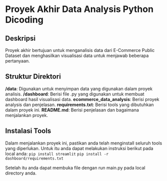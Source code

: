 # Proyek Akhir Data Analysis Python Dicoding
 
## Deskripsi
Proyek akhir bertujuan untuk menganalisis data dari E-Commerce Public Dataset dan menghasilkan visualisasi data untuk menjawab beberapa pertanyaan.

## Struktur Direktori
**/data**: Digunakan untuk menyimpan data yang digunakan dalam proyek analisis.
**/dashboard**: Berisi file .py yang digunakan untuk membuat dashboard hasil visualisasi data.
**ecommerce_data_analysis**: Berisi proyek analysis dan penjelasan.
**requirements.txt**: Berisi tools yang dibutuhkan dalam proyek ini.
**README.md**: Berisi penjelasan dan bagaimana menjalankan proyek.

## Instalasi Tools
Dalam menjalankan proyek ini, pastikan anda telah menginstall seluruh tools yang diperlukan. Untuk itu anda dapat melakukan instruksi berikut pada local anda:
`pip install streamlit`
`pip install -r dashboard/requirements.txt`

Setelah itu anda dapat membuka file dengan run main.py pada local directory anda.
